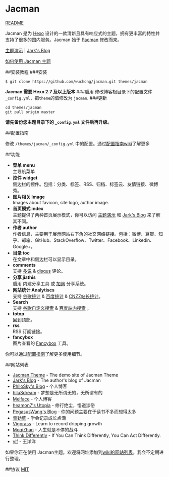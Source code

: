 # Jacman

[README](/README.md)

Jacman 是为 [Hexo](http://hexo.io) 设计的一款清新且具有响应式的主题，拥有更丰富的特性并支持了很多的国内服务。Jacman 始于 [Pacman](https://github.com/A-limon/pacman) 修改而来。

[主题演示](http://wuchong.me/jacman) | [Jark's Blog](http://wuchong.me)

[如何使用 Jacman 主题](http://wuchong.me/blog/2014/11/20/how-to-use-jacman/)

##安装教程
###安装
```
$ git clone https://github.com/wuchong/jacman.git themes/jacman
```
**Jacman 需要 Hexo 2.7 及以上版本** 
###启用
修改博客根目录下的配置文件 `_config.yml`，把`theme`的值修改为 `jacman`.
###更新
```
cd themes/jacman
git pull origin master
```
**请先备份您主题目录下的 `_config.yml` 文件后再升级。**

##配置指南

修改  `/themes/jacman/_config.yml` 中的配置。通过[配置指南wiki](https://github.com/wuchong/jacman/wiki/%E9%85%8D%E7%BD%AE%E6%8C%87%E5%8D%97)了解更多

##功能
- **菜单 menu**  
 主导航菜单
- **控件 widget**  
 侧边栏的控件。包括：分类、标签、RSS、归档、标签云、友情链接、微博秀。
- **图片相关 Image**  
 Images about favicon, site logo, author image.
- **首页模式 index**  
 主题提供了两种首页展示模式，你可以访问 [主题演示](http://wuchong.me/jacman) 和 [Jark's Blog](http://wuchong.me) 来了解其不同。
- **作者 author**  
 作者信息，主要用于展示网站右下角的社交网络链接。包括：微博、豆瓣、知乎、邮箱、GitHub、StackOverflow、Twitter、Facebook、Linkedin、Google+。
- **目录 toc**  
 在文章中和侧边栏可以显示目录。
- **comments**  
 支持 [多说](http://duoshuo.com/) & [disqus](https://disqus.com/) 评论。
- **分享 jiathis**  
 启用 内建分享工具 或 [加网](http://www.jiathis.com/) 分享系统。
- **网站统计 Analytiscs**  
 支持 [谷歌统计](http://www.google.com/analytics/) & [百度统计](http://tongji.baidu.com/) & [CNZZ站长统计](http://www.cnzz.com/)。
- **Search**  
 支持 [谷歌自定义搜索](https://www.google.com/cse/ ) & [百度站内搜索](http://zn.baidu.com/) 。
- **totop**  
 回到顶部。
- **rss**  
 RSS 订阅链接。
- **fancybox**  
 图片查看的 [Fancybox](http://fancyapps.com/fancybox/) 工具。

你可以通过[配置指南](https://github.com/wuchong/jacman/wiki/配置指南)了解更多使用细节。

##网站列表
- [Jacman Theme](http://wuchong.me/jacman) - The demo site of Jacman Theme
- [Jark's Blog](http://wuchong.me) - The author's blog of Jacman
- [PhiloSky's Blog](http://philosky.ml/) - 个人博客
- [hiluSdream](http://hiluluke.cn) - 梦想是无所谓无的，无所谓有的
- [Melface](http://melface.tk) - 个人博客
- [heamon7's Utopia](http://heamon7.com) - 修行绝尘，悟道涉俗
- [PegasusWang's Blog](http://ningning.today) - 你的问题主要在于读书不多而想得太多
- [青劲草](http://www.caoqq.net) - 学会记录成长点滴
- [Vigorass](http://cscao.com) - Learn to record dripping growth
- [MoqiZhan](http://moqizhan.com) - 人生就是不停的战斗
- [Think Differently](http://think-diff.me/) - If You Can Think Differently, You Can Act Differently.
- [ylf](http://wangyangyang.gitcafe.com) - 王洋洋

如果你正在使用 Jacman主题，欢迎将网址添加到[wiki的网站列表](https://github.com/wuchong/jacman/wiki/Sites)。我会不定期进行整理。

##协议
[MIT](/LICENSE)